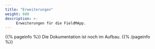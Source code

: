 ```yaml
---
title: "Erweiterungen"
weight: 600
description: >-
     Erweiterungen für die FieldMApp.
---
```


{{% pageinfo %}}
Die Dokumentation ist noch im Aufbau.
{{% /pageinfo %}}
